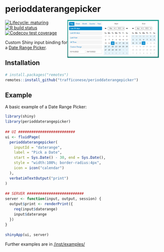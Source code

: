 # perioddaterangepicker

<p align="center">
  <img src="./man/figures/daterangepicker.PNG" align="right" width="300"/>
</p>

<!-- badges: start -->
[![Lifecycle: maturing](https://img.shields.io/badge/lifecycle-maturing-blue.svg)](https://lifecycle.r-lib.org/articles/stages.html)
[![R build status](https://github.com/trafficonese/perioddaterangepicker/workflows/R-CMD-check/badge.svg)](https://github.com/trafficonese/perioddaterangepicker/actions)
[![Codecov test coverage](https://codecov.io/gh/trafficonese/perioddaterangepicker/branch/main/graph/badge.svg)](https://app.codecov.io/gh/trafficonese/perioddaterangepicker?branch=main)
<!-- badges: end -->

Custom Shiny input binding for a [Date Range Picker](https://sensortower.github.io/daterangepicker/).

## Installation
``` r
# install.packages("remotes")
remotes::install_github("trafficonese/perioddaterangepicker")
```

## Example

A basic example of a Date Range Picker:

``` r
library(shiny)
library(perioddaterangepicker)

## UI ##########################
ui <- fluidPage(
  perioddaterangepicker(
    inputId = "daterange",
    label = "Pick a Date",
    start = Sys.Date() - 30, end = Sys.Date(),
    style = "width:100%; border-radius:4px",
    icon = icon("calendar")
  ),
  verbatimTextOutput("print")
)

## SERVER ##########################
server <- function(input, output, session) {
  output$print <- renderPrint({
    req(input$daterange)
    input$daterange
  })
}

shinyApp(ui, server)
```

Further examples are in [/inst/examples/](https://github.com/trafficonese/perioddaterangepicker/tree/master/inst/examples)
